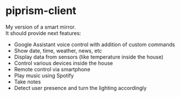 # piprism-client

My version of a smart mirror. </br>
It should provide next features:
<ul>
  <li>Google Assistant voice control with addition of custom commands</li>
  <li>Show date, time, weather, news, etc</li>
  <li>Display data from sensors (like temperature inside the house)</li>
  <li>Control various devices inside the house</li>
  <li>Remote control via smartphone</li>
  <li>Play music using Spotify</li>
  <li>Take notes</li>
  <li>Detect user presence and turn the lighting accordingly</li>
</ul>
